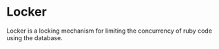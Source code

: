 # Locker

Locker is a locking mechanism for limiting the concurrency of ruby code using the database.
